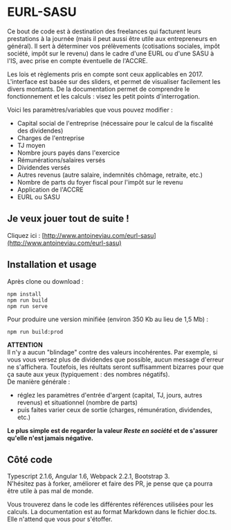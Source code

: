 # EURL-SASU

Ce bout de code est à destination des freelances qui facturent leurs prestations à la journée (mais il peut aussi être utile aux entrepreneurs en général). Il sert à déterminer vos prélèvements (cotisations sociales, impôt société, impôt sur le revenu) dans le cadre d'une EURL ou d'une SASU à l'IS, avec prise en compte éventuelle de l'ACCRE.  

Les lois et règlements pris en compte sont ceux applicables en 2017. L'interface est basée sur des sliders, et permet de visualiser facilement les divers montants. De la documentation permet de comprendre le fonctionnement et les calculs : visez les petit points d'interrogation.   

Voici les paramètres/variables que vous pouvez modifier : 

 * Capital social de l'entreprise (nécessaire pour le calcul de la fiscalité des dividendes)
 * Charges de l'entreprise
 * TJ moyen
 * Nombre jours payés dans l'exercice
 * Rémunérations/salaires versés
 * Dividendes versés
 * Autres revenus (autre salaire, indemnités chômage, retraite, etc.)
 * Nombre de parts du foyer fiscal pour l'impôt sur le revenu
 * Application de l'ACCRE
 * EURL ou SASU

## Je veux jouer tout de suite !

Cliquez ici : [http://www.antoineviau.com/eurl-sasu](http://www.antoineviau.com/eurl-sasu)

## Installation et usage

Après clone ou download : 

    npm install
    npm run build
    npm run serve

Pour produire une version minifiée (environ 350 Kb au lieu de 1,5 Mb) : 

    npm run build:prod


**ATTENTION**  
Il n'y a aucun "blindage" contre des valeurs incohérentes. Par exemple, si vous vous versez plus de dividendes que possible, aucun message d'erreur ne s'affichera. Toutefois, les réultats seront suffisamment bizarres pour que ça saute aux yeux (typiquement : des nombres négatifs).  
De manière générale : 
 * réglez les paramètres d'entrée d'argent (capital, TJ, jours, autres revenus) et situationnel (nombre de parts)
 * puis faites varier ceux de sortie (charges, rémunération, dividendes, etc.)

**Le plus simple est de regarder la valeur _Reste en société_ et de s'assurer qu'elle n'est jamais négative.**

## Côté code

Typescript 2.1.6, Angular 1.6, Webpack 2.2.1, Bootstrap 3.  
N'hésitez pas à forker, améliorer et faire des PR, je pense que ça pourra être utile à pas mal de monde.

Vous trouverez dans le code les différentes références utilisées pour les calculs. La documentation est au format Markdown dans le fichier doc.ts. Elle n'attend que vous pour s'étoffer. 

 